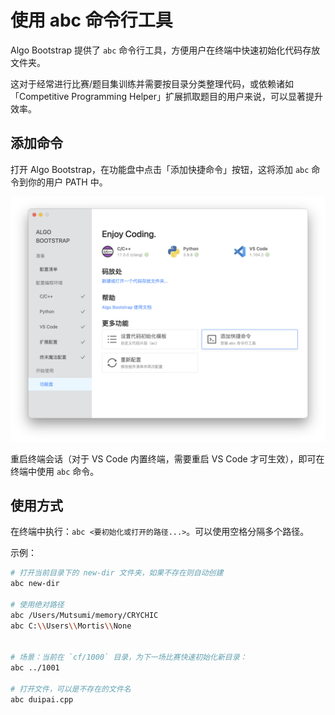 # 使用 abc 命令行工具

Algo Bootstrap 提供了 `abc` 命令行工具，方便用户在终端中快速初始化代码存放文件夹。

这对于经常进行比赛/题目集训练并需要按目录分类整理代码，或依赖诸如「Competitive Programming Helper」扩展抓取题目的用户来说，可以显著提升效率。

## 添加命令

打开 Algo Bootstrap，在功能盘中点击「添加快捷命令」按钮，这将添加 `abc` 命令到你的用户 PATH 中。

![添加命令行工具](./assets/cli-添加.png)

重启终端会话（对于 VS Code 内置终端，需要重启 VS Code 才可生效），即可在终端中使用 `abc` 命令。

## 使用方式

在终端中执行：`abc <要初始化或打开的路径...>`。可以使用空格分隔多个路径。

示例：

```bash
# 打开当前目录下的 new-dir 文件夹，如果不存在则自动创建
abc new-dir

# 使用绝对路径
abc /Users/Mutsumi/memory/CRYCHIC
abc C:\\Users\\Mortis\\None


# 场景：当前在 `cf/1000` 目录，为下一场比赛快速初始化新目录：
abc ../1001

# 打开文件，可以是不存在的文件名
abc duipai.cpp
```

